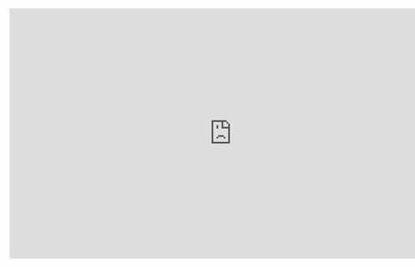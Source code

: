 <iframe style="border: 1px solid rgba(0, 0, 0, 0.1);" width="800" height="450" src="https://www.figma.com/embed?embed_host=share&url=https%3A%2F%2Fwww.figma.com%2Fproto%2FLBbSvZSTOUSZtRqt5HWdP2%2FHifi-Prototype%3Fnode-id%3D1191%253A5563%26scaling%3Dscale-down%26page-id%3D1191%253A5562%26starting-point-node-id%3D1191%253A5563%26show-proto-sidebar%3D1" allowfullscreen></iframe>
